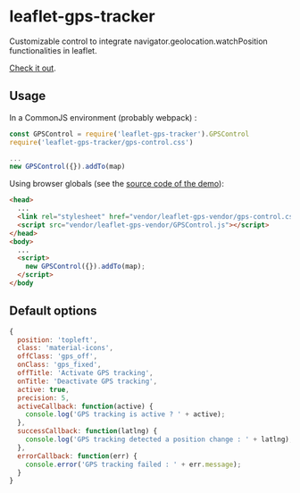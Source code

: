 # leaflet-gps-tracker

Customizable control to integrate navigator.geolocation.watchPosition functionalities in leaflet.

[Check it out](https://koumoul-dev.github.io/leaflet-gps-tracker/).

## Usage

In a CommonJS environment (probably webpack) :

```js
const GPSControl = require('leaflet-gps-tracker').GPSControl
require('leaflet-gps-tracker/gps-control.css')

...
new GPSControl({}).addTo(map)
```

Using browser globals (see the [source code of the demo](./index.html)):

```html
<head>
  ...
  <link rel="stylesheet" href="vendor/leaflet-gps-vendor/gps-control.css" />
  <script src="vendor/leaflet-gps-vendor/GPSControl.js"></script>
</head>
<body>
  ...
  <script>
    new GPSControl({}).addTo(map);
  </script>
</body
```

## Default options

```js
{
  position: 'topleft',
  class: 'material-icons',
  offClass: 'gps_off',
  onClass: 'gps_fixed',
  offTitle: 'Activate GPS tracking',
  onTitle: 'Deactivate GPS tracking',
  active: true,
  precision: 5,
  activeCallback: function(active) {
    console.log('GPS tracking is active ? ' + active);
  },
  successCallback: function(latlng) {
    console.log('GPS tracking detected a position change : ' + latlng);
  },
  errorCallback: function(err) {
    console.error('GPS tracking failed : ' + err.message);
  }
}
```
